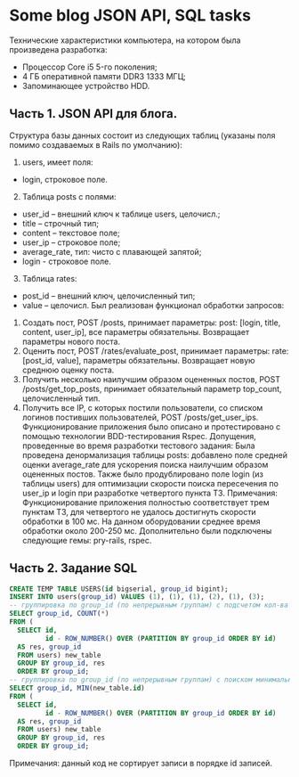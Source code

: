 # Some blog JSON API, SQL tasks
Технические характеристики компьютера, на котором была произведена
разработка:
* Процессор Core i5 5-го поколения;
* 4 ГБ оперативной памяти DDR3 1333 МГЦ;
* Запоминающее устройство HDD.
## Часть 1. JSON API для блога.
Структура базы данных состоит из следующих таблиц (указаны поля помимо
создаваемых в Rails по умолчанию):
1. users, имеет поля:
* login, строковое поле.
2. Таблица posts с полями:
* user_id – внешний ключ к таблице users, целочисл.;
* title – строчный тип;
* content – текстовое поле;
* user_ip – строковое поле;
* average_rate, тип: чисто с плавающей запятой;
* login - строковое поле.
3. Таблица rates:
* post_id – внешний ключ, целочисленный тип;
* value – целочисл.
Был реализован функционал обработки запросов:
1. Создать пост, POST /posts, принимает параметры: post: [login, title,
content, user_ip], все параметры обязательны. Возвращает параметры
нового поста.
2. Оценить пост, POST /rates/evaluate_post, принимает параметры: rate:
[post_id, value], параметры обязательны. Возвращает новую среднюю
оценку поста.
3. Получить несколько наилучшим образом оцененных постов, POST
/posts/get_top_posts, принимает обязательный параметр top_count,
целочисленный тип.
4. Получить все IP, с которых постили пользователи, со списком логинов
постивших пользователей, POST /posts/get_user_ips.
Функционирование приложения было описано и протестировано с помощью
технологии BDD-тестирования Rspec.
Допущения, проведенные во время разработки тестового задания:
Была проведена денормализация таблицы posts: добавлено поле средней
оценки average_rate для ускорения поиска наилучшим образом оцененных
постов. Также было продублировано поле login (из таблицы users) для
оптимизации скорости поиска пересечения по user_ip и login при разработке
четвертого пункта ТЗ.
Примечания:
Функционирование приложения полностью соответствует трем пунктам ТЗ,
для четвертого не удалось достигнуть скорости обработки в 100 мс. На
данном оборудовании среднее время обработки около 200-250 мс.
Дополнительно были подключены следующие гемы: pry-rails, rspec.
## Часть 2. Задание SQL
```SQL
CREATE TEMP TABLE USERS(id bigserial, group_id bigint);
INSERT INTO users(group_id) VALUES (1), (1), (1), (2), (1), (3);
-- группировка по group_id (по непрерывным группам) с подсчетом кол-ва записей в группе
SELECT group_id, COUNT(*)
FROM (
  SELECT id,
         id - ROW_NUMBER() OVER (PARTITION BY group_id ORDER BY id)
  AS res, group_id
  FROM users) new_table
  GROUP BY group_id, res
  ORDER BY group_id;
-- группировка по group_id (по непрерывным группам) с поиском минимального id в каждой группе
SELECT group_id, MIN(new_table.id)
FROM (
  SELECT id,
         id - ROW_NUMBER() OVER (PARTITION BY group_id ORDER BY id)
  AS res, group_id
  FROM users) new_table
  GROUP BY group_id, res
  ORDER BY group_id;
```
Примечания: данный код не сортирует записи в порядке id записей.
